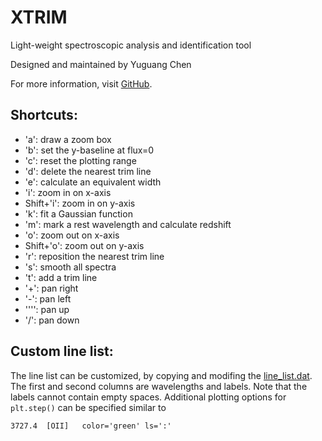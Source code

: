 # XTRIM
Light-weight spectroscopic analysis and identification tool

Designed and maintained by Yuguang Chen

For more information, visit [GitHub](https://github.com/yuguangchen1/xtrimpy).

## Shortcuts:

- 'a': draw a zoom box
- 'b': set the y-baseline at flux=0
- 'c': reset the plotting range
- 'd': delete the nearest trim line
- 'e': calculate an equivalent width
- 'i': zoom in on x-axis
- Shift+'i': zoom in on y-axis
- 'k': fit a Gaussian function
- 'm': mark a rest wavelength and calculate redshift
- 'o': zoom out on x-axis
- Shift+'o': zoom out on y-axis
- 'r': reposition the nearest trim line
- 's': smooth all spectra
- 't': add a trim line
- '+': pan right
- '-': pan left
- '''': pan up
- '/': pan down

## Custom line list:
The line list can be customized, by copying and modifing the [line_list.dat](https://github.com/yuguangchen1/xtrimpy/examples/line_list.dat). 
The first and second columns are wavelengths and labels. Note that the labels cannot contain empty spaces. Additional plotting options for `plt.step()` can be specified similar to
```
3727.4	[OII]   color='green' ls=':'
```
